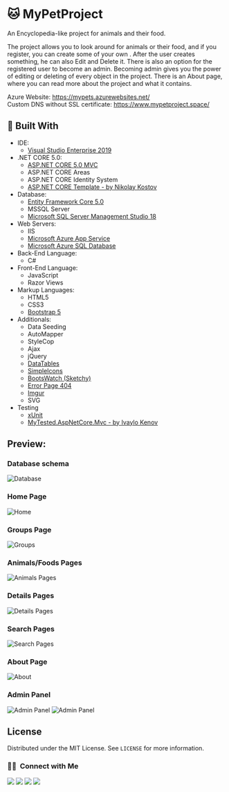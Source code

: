 

# 🐱 MyPetProject
An Encyclopedia-like project for animals and their food.<br/>

The project allows you to look around for animals or their food, and if you register, you can create some of your own . After the user creates something, he can also Edit and Delete it. There is also an option for the registered user to become an admin. Becoming admin gives you the power of editing or deleting of every object in the project. There is an About page, where you can read more about the project and what it contains. <br/>

Azure Website: https://mypets.azurewebsites.net/ <br/>
Custom DNS without SSL certificate: https://www.mypetproject.space/

 🔨 Built With
 --
 
- IDE:
  - [Visual Studio Enterprise 2019](https://visualstudio.microsoft.com/vs/ "Visual Studio Enterprise 2019")
- .NET CORE 5.0:
  - [ASP.NET CORE 5.0 MVC](https://docs.microsoft.com/en-us/aspnet/core/tutorials/first-mvc-app/start-mvc?view=aspnetcore-5.0&tabs=visual-studio "ASP.NET CORE 5.0 MVC")
  - ASP.NET CORE Areas
  - ASP.NET CORE Identity System
  - [ASP.NET CORE Template - by Nikolay Kostov](https://github.com/NikolayIT/ASP.NET-Core-Template "ASP.NET CORE Template - by Nikolay Kostov")
- Database:
  - [Entity Framework Core 5.0](https://docs.microsoft.com/en-us/ef/ "Entity Framework Core 5.0")
  - MSSQL Server
  - [Microsoft SQL Server Management Studio 18](https://cloudblogs.microsoft.com/sqlserver/2019/04/24/sql-server-management-studio-ssms-18-0-released-for-general-availability/, "Microsoft SQL Server Management Studio 18")
- Web Servers:
  - IIS
  - [Microsoft Azure App Service](https://azure.microsoft.com/en-us/services/app-service/ "Microsoft Ezure App Service")
  - [Microsoft Azure SQL Database](https://azure.microsoft.com/en-us/products/azure-sql/database/ "Azure SQL Database")
- Back-End Language:
  - C#
- Front-End Language:
  - JavaScript
  - Razor Views
- Markup Languages:
  - HTML5
  - CSS3
  - [Bootstrap 5](https://getbootstrap.com/docs/5.1/getting-started/introduction/ "Bootstrap 5")
- Additionals:
  - Data Seeding
  - AutoMapper
  - StyleCop
  - Ajax
  - jQuery
  - [DataTables](https://datatables.net/ "DataTables")
  - [SimpleIcons](https://simpleicons.org/?q=git "SimpleIcons")
  - [BootsWatch (Sketchy)](https://bootswatch.com/sketchy/ "BootsWatch (Sketchy)")
  - [Error Page 404](https://codepen.io/JuliaSS/pen/ZMaXQV "Error Page 404")
  - [Imgur](https://imgur.com/ "Imgur")
  - SVG
- Testing
  - [xUnit](https://xunit.net/ "xUnit")
  - [MyTested.AspNetCore.Mvc - by Ivaylo Kenov](https://github.com/ivaylokenov/MyTested.AspNetCore.Mvc/ "MyTested.AspNetCore.Mvc - by Ivaylo Kenov")

## Preview:

### Database schema
![Database](https://i.imgur.com/S1bxxHS.png)

### Home Page
![Home](https://i.imgur.com/dHbG8y1.png)

### Groups Page
![Groups](https://i.imgur.com/wwMYnKu.png)

### Animals/Foods Pages
![Animals Pages](https://i.imgur.com/w1e1Ko0.png)

### Details Pages
![Details Pages](https://i.imgur.com/nX2LttD.png)

### Search Pages
![Search Pages](https://i.imgur.com/GarKUff.png)

### About Page
![About](https://i.imgur.com/6edDdw1.png)

### Admin Panel
![Admin Panel](https://i.imgur.com/Nz8aVoL.png)
![Admin Panel](https://i.imgur.com/QIG0FoD.png)

<!-- LICENSE -->
## License

Distributed under the MIT License. See `LICENSE` for more information.

### 🤝🏻  &nbsp;Connect with Me

<a href="https://www.linkedin.com/in/georgi-kalkovski/"><img src="https://img.shields.io/badge/-Georgi%20Kalkovski-0A66C2?style=flat&logo=linkedin&logoColor=white"/></a>
<a href="mailto:g.kalkovski.92@gmail.com"><img src="https://img.shields.io/badge/-g.kalkovski.92@gmail.com-EA4335?style=flat&logo=gmail&logoColor=white"/></a>
<a href="https://www.facebook.com/georgi.kalkovski"><img src="https://img.shields.io/badge/-Georgi%20Kalkovski-1877F2?style=flat&logo=facebook&logoColor=white"/></a>
<a href="https://discord.com/users/242250226545590274"><img src="https://img.shields.io/badge/-Terter%238298-5865F2?style=flat&logo=discord&logoColor=white"/></a>

<!--  <a href="https://www.reddit.com/user/TerterBG"><img src="https://img.shields.io/badge/-Reddit-FF4500?style=flat&logo=reddit&logoColor=white"/></a> -->
